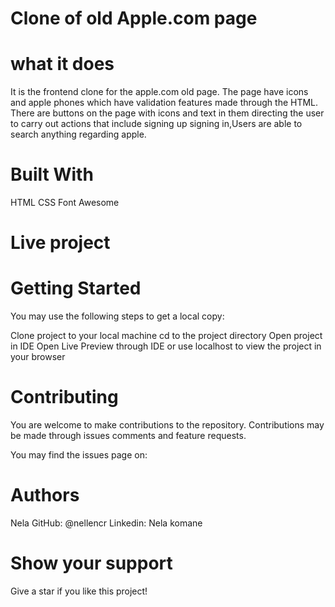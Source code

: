 # Clone of old Apple.com page

# what it does
It is the frontend clone for the apple.com old page. The page have icons and apple phones which have validation features made through the HTML. There are buttons on the page with icons and text in them directing the user to carry out actions that include signing up signing in,Users are able to search anything regarding apple.

# Built With
HTML
CSS
Font Awesome

# Live project

# Getting Started
You may use the following steps to get a local copy:

Clone project to your local machine
cd to the project directory
Open project in IDE
Open Live Preview through IDE or use localhost to view the project in your browser

# Contributing
You are welcome to make contributions to the repository. Contributions may be made through issues comments and feature requests.

You may find the issues page on:

# Authors
Nela
GitHub: @nellencr
Linkedin: Nela komane

# Show your support
Give a star if you like this project!
